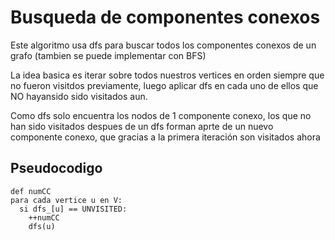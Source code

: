# Busqueda de componentes conexos

Este algoritmo usa dfs para buscar todos los componentes conexos de un grafo (tambien se puede implementar con BFS)

La idea basica es iterar sobre todos nuestros vertices en orden siempre que no 
fueron visitdos previamente, luego aplicar dfs en cada uno de ellos que NO hayansido sido visitados aun.

Como dfs solo encuentra los nodos de 1 componente conexo, los que no han sido 
visitados despues de un dfs forman aprte de un nuevo componente conexo, que 
gracias a la primera iteración son visitados ahora

## Pseudocodigo

```
def numCC 
para cada vertice u en V:
  si dfs_[u] == UNVISITED:
    ++numCC
    dfs(u)
```
